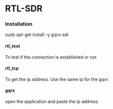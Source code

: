 # RTL-SDR
### Installation
sudo apt-get install -y gqrx-sdr
#### rtl_test
To test if the connection is established or not
#### rtl_tcp
To get the ip address.
Use the same ip for the gqrx
#### gqrx
open the application and paste the ip address. 
